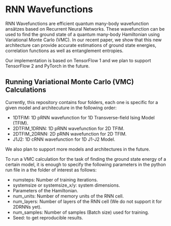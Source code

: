 # RNN Wavefunctions

RNN Wavefunctions are efficient quantum many-body wavefunction ansätzes based on Recurrent Neural Networks. These wavefunction can be used to find the ground state of a quantum many-body Hamiltonian using Variational Monte Carlo (VMC). In our recent paper, we show that this new architecture can provide accurate estimations of ground state energies, correlation functions as well as entanglement entropies.

Our implementation is based on TensorFlow 1 and we plan to support TensorFlow 2 and PyTorch in the future.

## Running Variational Monte Carlo (VMC) Calculations

Currently, this repository contains four folders, each one is specific for a given model and architecuture in the following order:
- 1DTFIM: 1D pRNN wavefunction for 1D Transverse-field Ising Model (TFIM).
- 2DTFIM_1DRNN: 1D pRNN wavefunction for 2D TFIM.
- 2DTFIM_2DRNN: 2D pRNN wavefunction for 2D TFIM.
- J1J2: 1D cRNN wavefunction for 1D J1-J2 Model.

We also plan to support more models and architectures in the future.

To run a VMC calculation for the task of finding the ground state energy of a certain model, it is enough to specify the following parameters in the python run file in a the folder of interest as follows:

- numsteps: Number of training iterations.
- systemsize or systemsize_x/y: system dimensions.
- Parameters of the Hamiltonian.
- num_units: Number of memory units of the RNN cell.
- num_layers: Number of layers of the RNN cell (We do not support it for 2DRNNs yet).
- num_samples: Number of samples (Batch size) used for training.
- Seed: to get reproducible results.

